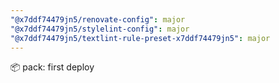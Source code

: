 ```yaml
---
"@x7ddf74479jn5/renovate-config": major
"@x7ddf74479jn5/stylelint-config": major
"@x7ddf74479jn5/textlint-rule-preset-x7ddf74479jn5": major
---
```


📦 pack: first deploy
